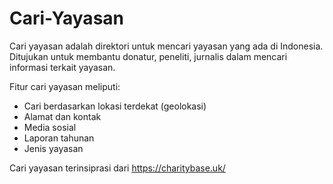 # Cari-Yayasan

Cari yayasan adalah direktori untuk mencari yayasan yang ada di Indonesia. Ditujukan untuk membantu donatur, peneliti, jurnalis dalam mencari informasi terkait yayasan.

Fitur cari yayasan meliputi:
- Cari berdasarkan lokasi terdekat (geolokasi)
- Alamat dan kontak
- Media sosial
- Laporan tahunan
- Jenis yayasan

Cari yayasan terinsiprasi dari https://charitybase.uk/
